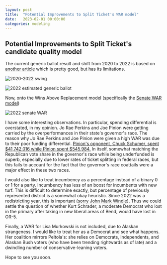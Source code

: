 ```yaml
---
layout: post
title:  "Potential Improvements to Split Ticket's WAR model"
date:   2023-02-01 00:00:00
categories: modeling
---
```

## Potential Improvements to Split Ticket's candidate quality model

The current generic ballot result and shift from 2020 to 2022 is based on [another article](https://split-ticket.org/2022/12/14/the-true-swing-from-2020-to-2022/) which is pretty good, but has its limitations. 

![2020-2022 swing](https://i0.wp.com/split-ticket.org/wp-content/uploads/2022/12/swing-gcb-20-22-3.png?resize=2048%2C1536&ssl=1)

![2022 estimated generic ballot](https://i0.wp.com/split-ticket.org/wp-content/uploads/2022/12/2020-GCB-3.png?resize=2048%2C1536&ssl=1)

Now, onto the Wins Above Replacement model (specifically the [Senate WAR model](https://split-ticket.org/posts/2022-senate-war/))

![2022 senate WAR](https://i0.wp.com/split-ticket.org/wp-content/uploads/2023/01/16_9_senate_2022_war.png?resize=2048%2C1152&ssl=1)

I have some interesting observations. In particular, spending differential is overstated, in my opinion. Jo Rae Perkins and Joe Pinion were getting carried by the overperformances in their state's governor's race. The reason why Jo Rae Perkins and Joe Pinion were given a high WAR was due to their poor funding differential. [Pinion's opponent, Chuck Schumer, spent $41,742,016 while Pinion spent $545,984.](https://www.opensecrets.org/races/candidates?cycle=2022&id=NYS2&spec=N) In itself, somewhat matching the Republican vote share in the governor's race while being underfunded is superb, especially due to lower rates of ticket splitting in federal races, but this fails to account for the fact that the governor's race coattails were a major effect in these two races. 

I would also like to treat incumbency as a percentage instead of a binary 0 or 1 for a party. Incumbency has less of an boost for incumbents with new turf. This is difficult to determine exactly, but percentage of previously represented district is a somewhat okay heuristic. Since 2022 was a redistricting year, this is important ([sorry John Mark Windle](https://twitter.com/LucasTBrooks/status/1608869713043677184)). Thus we could settle the question of whether Kurt Schrader, a moderate Democrat who lost in the primary after taking in new liberal areas of Bend, would have lost in OR-5.

Finally, a WAR for Lisa Murkowski is not included, due to Alaskan strangeness. I would like to treat her as a Democrat and see what happens. Her coalition mirrors Peltola's: she relies on Democrats, Independents, and Alaskan Bush voters (who have been trending rightwards as of late) and a dwindling number of conservative-leaning voters.

Hope to see you soon.